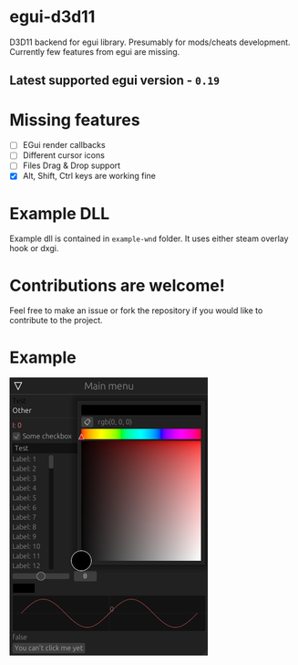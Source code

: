 # egui-d3d11
D3D11 backend for egui library. Presumably for mods/cheats development.
Currently few features from egui are missing.
## Latest supported egui version - `0.19`

# Missing features
- [ ] EGui render callbacks
- [ ] Different cursor icons
- [ ] Files Drag & Drop support
- [x] Alt, Shift, Ctrl keys are working fine

# Example DLL
Example dll is contained in `example-wnd` folder. It uses either steam overlay hook or dxgi.

# **Contributions are welcome!**
Feel free to make an issue or fork the repository if you would like to contribute to the project.

# Example
![](pictures/03.png)
